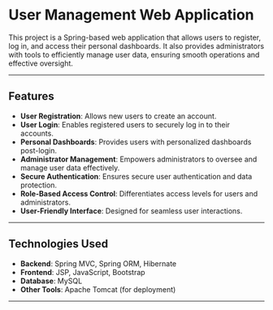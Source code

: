 # User Management Web Application

This project is a Spring-based web application that allows users to register, log in, and access their personal dashboards. It also provides administrators with tools to efficiently manage user data, ensuring smooth operations and effective oversight.

---

## Features

- **User Registration**: Allows new users to create an account.
- **User Login**: Enables registered users to securely log in to their accounts.
- **Personal Dashboards**: Provides users with personalized dashboards post-login.
- **Administrator Management**: Empowers administrators to oversee and manage user data effectively.
- **Secure Authentication**: Ensures secure user authentication and data protection.
- **Role-Based Access Control**: Differentiates access levels for users and administrators.
- **User-Friendly Interface**: Designed for seamless user interactions.

---

## Technologies Used

- **Backend**: Spring MVC, Spring ORM, Hibernate
- **Frontend**: JSP, JavaScript, Bootstrap
- **Database**: MySQL
- **Other Tools**: Apache Tomcat (for deployment)

---
